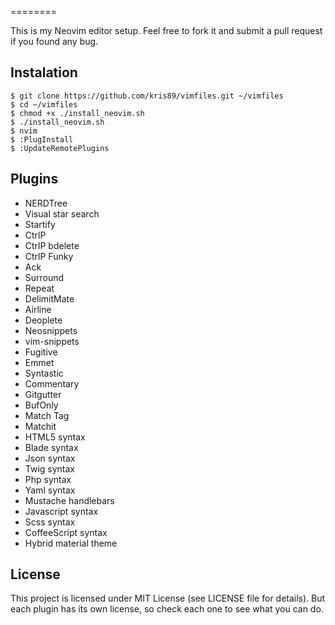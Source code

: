 
========

This is my Neovim editor setup.
Feel free to fork it
and submit a pull request if you found any bug.

Instalation
-----------

    $ git clone https://github.com/kris89/vimfiles.git ~/vimfiles
    $ cd ~/vimfiles
    $ chmod +x ./install_neovim.sh
    $ ./install_neovim.sh
    $ nvim
    $ :PlugInstall
    $ :UpdateRemotePlugins

Plugins
----------------

* NERDTree
* Visual star search
* Startify
* CtrlP
* CtrlP bdelete
* CtrlP Funky
* Ack
* Surround
* Repeat
* DelimitMate
* Airline
* Deoplete
* Neosnippets
* vim-snippets
* Fugitive
* Emmet
* Syntastic
* Commentary
* Gitgutter
* BufOnly
* Match Tag
* Matchit
* HTML5 syntax
* Blade syntax
* Json syntax
* Twig syntax
* Php syntax
* Yaml syntax
* Mustache handlebars
* Javascript syntax
* Scss syntax
* CoffeeScript syntax
* Hybrid material theme

License
-------

This project is licensed under MIT License (see LICENSE file for details). But
each plugin has its own license, so check each one to see what you can do.
